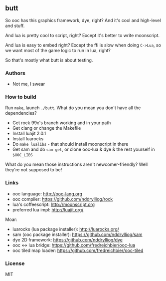 ## butt

So ooc has this graphics framework, dye, right? And it's cool and high-level and stuff.

And lua is pretty cool to script, right? Except it's better to write moonscript.

And lua is easy to embed right? Except the ffi is slow when doing `C->Lua`, so we want
most of the game logic to run in lua, right?

So that's mostly what butt is about testing.

### Authors

  * Not me, I swear

### How to build

Run `make`, launch `./butt`. What do you mean you don't have all the dependencies?

  * Get rock 99x's branch working and in your path
  * Get clang or change the Makefile
  * Install luajit 2.0.1
  * Install luarocks
  * Do `make lualibs` - that should install moonscript in there
  * Get sam and do `sam get`, or clone ooc-lua & dye & the rest yourself in `$OOC_LIBS`

What do you mean those instructions aren't newcomer-friendly? Well they're not supposed to be!
  
### Links

  * ooc language: <http://ooc-lang.org>
  * ooc compiler: <https://github.com/nddrylliog/rock>
  * lua's coffeescript: <http://moonscript.org>
  * preferred lua impl: <http://luajit.org/>

Moar:

  * luarocks (lua package installer): <http://luarocks.org/>
  * sam (ooc package installer): <https://github.com/nddrylliog/sam>
  * dye 2D framework: <https://github.com/nddrylliog/dye>
  * ooc <-> lua bridge: <https://github.com/fredreichbier/ooc-lua>
  * ooc tiled map loader: <https://github.com/fredreichbier/ooc-tiled>

### License

MIT

